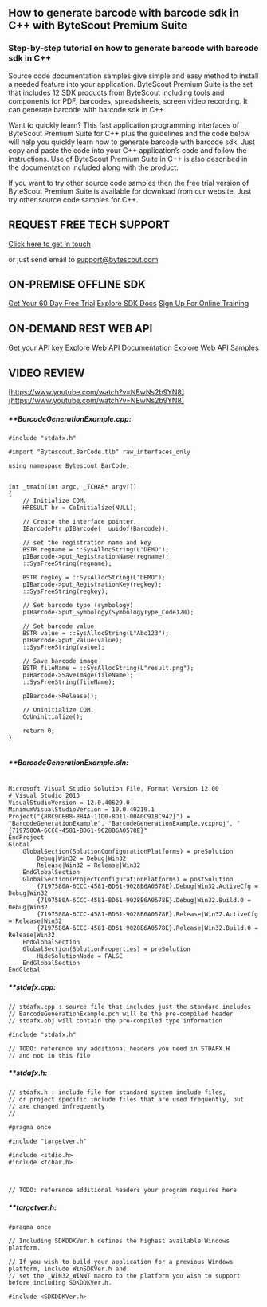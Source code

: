 ## How to generate barcode with barcode sdk in C++ with ByteScout Premium Suite

### Step-by-step tutorial on how to generate barcode with barcode sdk in C++

Source code documentation samples give simple and easy method to install a needed feature into your application. ByteScout Premium Suite is the set that includes 12 SDK products from ByteScout including tools and components for PDF, barcodes, spreadsheets, screen video recording. It can generate barcode with barcode sdk in C++.

Want to quickly learn? This fast application programming interfaces of ByteScout Premium Suite for C++ plus the guidelines and the code below will help you quickly learn how to generate barcode with barcode sdk. Just copy and paste the code into your C++ application’s code and follow the instructions. Use of ByteScout Premium Suite in C++ is also described in the documentation included along with the product.

If you want to try other source code samples then the free trial version of ByteScout Premium Suite is available for download from our website. Just try other source code samples for C++.

## REQUEST FREE TECH SUPPORT

[Click here to get in touch](https://bytescout.zendesk.com/hc/en-us/requests/new?subject=ByteScout%20Premium%20Suite%20Question)

or just send email to [support@bytescout.com](mailto:support@bytescout.com?subject=ByteScout%20Premium%20Suite%20Question) 

## ON-PREMISE OFFLINE SDK 

[Get Your 60 Day Free Trial](https://bytescout.com/download/web-installer?utm_source=github-readme)
[Explore SDK Docs](https://bytescout.com/documentation/index.html?utm_source=github-readme)
[Sign Up For Online Training](https://academy.bytescout.com/)


## ON-DEMAND REST WEB API

[Get your API key](https://pdf.co/documentation/api?utm_source=github-readme)
[Explore Web API Documentation](https://pdf.co/documentation/api?utm_source=github-readme)
[Explore Web API Samples](https://github.com/bytescout/ByteScout-SDK-SourceCode/tree/master/PDF.co%20Web%20API)

## VIDEO REVIEW

[https://www.youtube.com/watch?v=NEwNs2b9YN8](https://www.youtube.com/watch?v=NEwNs2b9YN8)




<!-- code block begin -->

##### ****BarcodeGenerationExample.cpp:**
    
```
#include "stdafx.h"

#import "Bytescout.BarCode.tlb" raw_interfaces_only

using namespace Bytescout_BarCode;


int _tmain(int argc, _TCHAR* argv[])
{
	// Initialize COM.
	HRESULT hr = CoInitialize(NULL);

	// Create the interface pointer.
	IBarcodePtr pIBarcode(__uuidof(Barcode));

	// set the registration name and key
	BSTR regname = ::SysAllocString(L"DEMO");
	pIBarcode->put_RegistrationName(regname);
	::SysFreeString(regname);

	BSTR regkey = ::SysAllocString(L"DEMO");
	pIBarcode->put_RegistrationKey(regkey);
	::SysFreeString(regkey);

	// Set barcode type (symbology)
	pIBarcode->put_Symbology(SymbologyType_Code128);

	// Set barcode value
	BSTR value = ::SysAllocString(L"Abc123");
	pIBarcode->put_Value(value);
	::SysFreeString(value);

	// Save barcode image
	BSTR fileName = ::SysAllocString(L"result.png");
	pIBarcode->SaveImage(fileName);
	::SysFreeString(fileName);

	pIBarcode->Release();

	// Uninitialize COM.
	CoUninitialize();

	return 0;
}


```

<!-- code block end -->    

<!-- code block begin -->

##### ****BarcodeGenerationExample.sln:**
    
```

Microsoft Visual Studio Solution File, Format Version 12.00
# Visual Studio 2013
VisualStudioVersion = 12.0.40629.0
MinimumVisualStudioVersion = 10.0.40219.1
Project("{8BC9CEB8-8B4A-11D0-8D11-00A0C91BC942}") = "BarcodeGenerationExample", "BarcodeGenerationExample.vcxproj", "{7197580A-6CCC-4581-BD61-9028B6A0578E}"
EndProject
Global
	GlobalSection(SolutionConfigurationPlatforms) = preSolution
		Debug|Win32 = Debug|Win32
		Release|Win32 = Release|Win32
	EndGlobalSection
	GlobalSection(ProjectConfigurationPlatforms) = postSolution
		{7197580A-6CCC-4581-BD61-9028B6A0578E}.Debug|Win32.ActiveCfg = Debug|Win32
		{7197580A-6CCC-4581-BD61-9028B6A0578E}.Debug|Win32.Build.0 = Debug|Win32
		{7197580A-6CCC-4581-BD61-9028B6A0578E}.Release|Win32.ActiveCfg = Release|Win32
		{7197580A-6CCC-4581-BD61-9028B6A0578E}.Release|Win32.Build.0 = Release|Win32
	EndGlobalSection
	GlobalSection(SolutionProperties) = preSolution
		HideSolutionNode = FALSE
	EndGlobalSection
EndGlobal

```

<!-- code block end -->    

<!-- code block begin -->

##### ****stdafx.cpp:**
    
```
// stdafx.cpp : source file that includes just the standard includes
// BarcodeGenerationExample.pch will be the pre-compiled header
// stdafx.obj will contain the pre-compiled type information

#include "stdafx.h"

// TODO: reference any additional headers you need in STDAFX.H
// and not in this file

```

<!-- code block end -->    

<!-- code block begin -->

##### ****stdafx.h:**
    
```
// stdafx.h : include file for standard system include files,
// or project specific include files that are used frequently, but
// are changed infrequently
//

#pragma once

#include "targetver.h"

#include <stdio.h>
#include <tchar.h>



// TODO: reference additional headers your program requires here

```

<!-- code block end -->    

<!-- code block begin -->

##### ****targetver.h:**
    
```
#pragma once

// Including SDKDDKVer.h defines the highest available Windows platform.

// If you wish to build your application for a previous Windows platform, include WinSDKVer.h and
// set the _WIN32_WINNT macro to the platform you wish to support before including SDKDDKVer.h.

#include <SDKDDKVer.h>

```

<!-- code block end -->